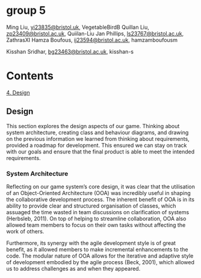 # group 5
Ming Liu, yi23835@bristol.uk, VegetableBirdB
Quillan Liu, zp23409@bristol.ac.uk, Quiilan-Liu
Jan Phillips, ls23767@bristol.ac.uk, ZathrasXI
Hamza Boufous, ij23594@bristol.ac.uk, hamzamboufousm

Kisshan Sridhar, bg23463@bristol.ac.uk, kisshan-s

# Contents
[4. Design](#design)

<h2 id="design">Design</h2>
This section explores the design aspects of our game. Thinking about system architecture, creating class and behaviour diagrams, and drawing on the previous information we learned from thinking about requirements, provided a roadmap for development. This ensured we can stay on track with our goals and ensure that the final product is able to meet the intended requirements.

### System Architecture
Reflecting on our game system’s core design, it was clear that the utilisation of an Object-Oriented Architecture (OOA) was incredibly useful in shaping the collaborative development process. The inherent benefit of OOA is in its ability to provide clear and structured organisation of classes, which assuaged the time wasted in team discussions on clarification of systems (Herbsleb, 2011). On top of helping to streamline collaboration, OOA also allowed team members to focus on their own tasks without affecting the work of others. 

Furthermore, its synergy with the agile development style is of great benefit, as it allowed members to make incremental enhancements to the code. The modular nature of OOA allows for the iterative and adaptive style of development embodied by the agile process (Beck, 2001), which allowed us to address challenges as and when they appeared.
